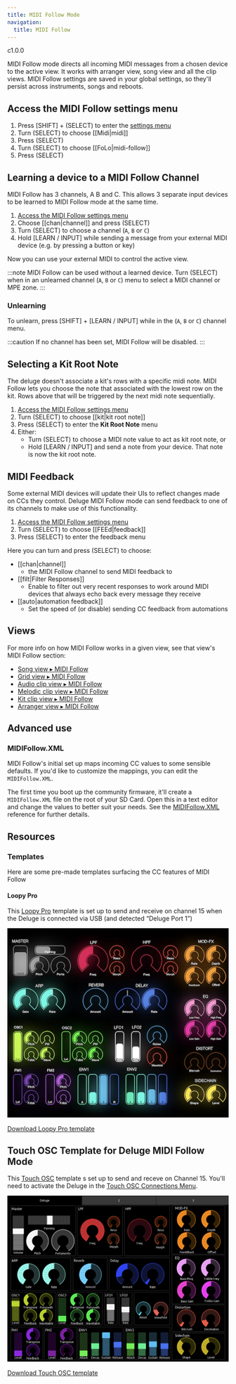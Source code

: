 ```yaml
---
title: MIDI Follow Mode
navigation:
  title: MIDI Follow
---
```


<added-in>c1.0.0</added-in>

MIDI Follow mode directs all incoming MIDI messages from a chosen device to the
active view. It works with arranger view, song view and all the clip views. MIDI
Follow settings are saved in your global settings, so they'll persist across
instruments, songs and reboots.

## Access the MIDI Follow settings menu

1. Press [SHIFT] + (SELECT) to enter the [settings menu](/menus/settings)
2. Turn (SELECT) to choose [[Midi|midi]]
3. Press (SELECT)
4. Turn (SELECT) to choose [[FoLo|midi-follow]]
5. Press (SELECT)

## Learning a device to a MIDI Follow Channel

MIDI Follow has 3 channels, A B and C. This allows 3 separate input devices to
be learned to MIDI Follow mode at the same time.

1. [Access the MIDI Follow settings menu](#access-the-midi-follow-settings-menu)
2. Choose [[chan|channel]] and press (SELECT)
3. Turn (SELECT) to choose a channel (`A`, `B` or `C`)
4. Hold [LEARN / INPUT] while sending a message from your external MIDI device
   (e.g. by pressing a button or key)

Now you can use your external MIDI to control the active view.

:::note
MIDI Follow can be used without a learned device. Turn (SELECT) when in an unlearned
channel (`A`, `B` or `C`) menu to select a MIDI channel or MPE zone.
:::

### Unlearning

To unlearn, press [SHIFT] + [LEARN / INPUT] while in the (`A`, `B` or `C`) channel menu.

:::caution
If no channel has been set, MIDI Follow will be disabled.
:::

## Selecting a Kit Root Note

The deluge doesn't associate a kit's rows with a specific midi note. MIDI Follow
lets you choose the note that associated with the lowest row on the kit. Rows
above that will be triggered by the next midi note sequentially.

1. [Access the MIDI Follow settings menu](#access-the-midi-follow-settings-menu)
2. Turn (SELECT) to choose [[kit|kit root note]]
3. Press (SELECT) to enter the **Kit Root Note** menu
4. Either:
   - Turn (SELECT) to choose a MIDI note value to act as kit root note, or
   - Hold [LEARN / INPUT] and send a note from your device. That note is now the
     kit root note.

## MIDI Feedback

Some external MIDI devices will update their UIs to reflect changes made on CCs
they control. Deluge MIDI Follow mode can send feedback to one of its channels
to make use of this functionality.

1. [Access the MIDI Follow settings menu](#access-the-midi-follow-settings-menu)
2. Turn (SELECT) to choose [[FEEd|feedback]]
3. Press (SELECT) to enter the feedback menu

Here you can turn and press (SELECT) to choose:
  - [[chan|channel]]
    -  the MIDI Follow channel to send MIDI feedback to
  - [[filt|Filter Responses]]
      - Enable to filter out very recent responses to
        work around MIDI devices that always echo back every message they receive
  - [[auto|automation feedback]]
      - Set the speed of (or disable) sending CC feedback from automations

## Views

For more info on how MIDI Follow works in a given view, see that view's MIDI
Follow section:

- [Song view ▸ MIDI Follow](/views/song#midi-follow)
- [Grid view ▸ MIDI Follow](/views/grid#midi-follow)
- [Audio clip view ▸ MIDI Follow](/views/clips/audio#midi-follow)
- [Melodic clip view ▸︎ MIDI Follow](/views/clips/melodic#midi-follow)
- [Kit clip view ▸ MIDI Follow](/views/clips/kit#midi-follow)
- [Arranger view ▸ MIDI Follow](/views/arranger#midi-follow)

## Advanced use

### MIDIFollow.XML

MIDI Follow's initial set up maps incoming CC values to some sensible
defaults. If you'd like to customize the mappings, you can edit the `MIDIFollow.XML`.

The first time you boot up the community firmware, it'll create a
`MIDIFollow.XML` file on the root of your SD Card. Open this in a text editor
and change the values to better suit your needs. See the
[MIDIFollow.XML](/reference/midi-follow-xml/) reference for further details.

## Resources

### Templates

Here are some pre-made templates surfacing the CC features of MIDI Follow

#### Loopy Pro

This [Loopy Pro](https://loopypro.com) template is set up to send and receive on
channel 15 when the Deluge is connected via USB (and detected “Deluge Port 1”)

![](https://github.com/SynthstromAudible/DelugeFirmware/blob/316279c5e091cdeb7d50828e407789966fb53abc/contrib/midi_follow/loopy_pro/loopy-pro-template-snapshot.jpg?raw=true)

[Download Loopy Pro template](https://github.com/SynthstromAudible/DelugeFirmware/blob/community/contrib/midi_follow/loopy_pro/Deluge%20Midi%20Follow.lpproj.zip)

## Touch OSC Template for Deluge MIDI Follow Mode

This [Touch OSC](https://hexler.net/touchosc/) template s set up to send and
receve on Channel 15. You'll need to activate the Deluge in the [Touch OSC
Connections Menu](https://hexler.net/touchosc/manual/connections-osc).

![](https://github.com/SynthstromAudible/DelugeFirmware/blob/4cc496a5ca06616e9c75a334f08deead837cbf29/contrib/midi_follow/touch_osc/touch_osc.png?raw=true)

[Download Touch OSC template](https://github.com/SynthstromAudible/DelugeFirmware/blob/community/contrib/midi_follow/touch_osc/Deluge.tosc)
